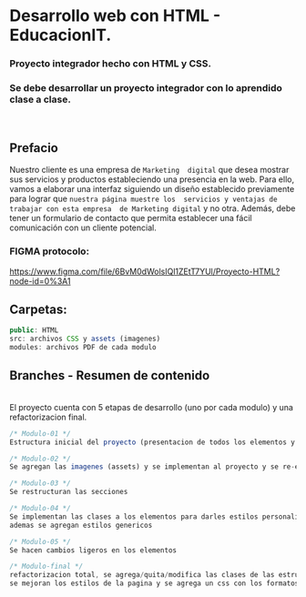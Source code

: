 # Desarrollo web con HTML - EducacionIT.

### Proyecto integrador hecho con HTML y CSS.
### Se debe desarrollar un proyecto integrador con lo aprendido clase a clase.

<br>

## Prefacio
Nuestro cliente es una empresa de `Marketing 
digital` que desea mostrar sus servicios y 
productos estableciendo una presencia en la 
web. Para ello, vamos a elaborar una interfaz 
siguiendo un diseño establecido previamente 
para lograr que `nuestra página muestre los 
servicios y ventajas de trabajar con esta empresa 
de Marketing digital` y no otra. 
Además, debe tener un formulario de contacto 
que permita establecer una fácil comunicación 
con un cliente potencial.

### FIGMA protocolo: 
https://www.figma.com/file/6BvM0dWolsIQl1ZEtT7YUl/Proyecto-HTML?node-id=0%3A1

## Carpetas:
~~~ js
public: HTML
src: archivos CSS y assets (imagenes)
modules: archivos PDF de cada modulo
~~~
## Branches - Resumen de contenido
<br>
El proyecto cuenta con 5 etapas de desarrollo (uno por cada modulo) y una refactorizacion final.

~~~ js
/* Modulo-01 */
Estructura inicial del proyecto (presentacion de todos los elementos y estilos basicos)

/* Modulo-02 */
Se agregan las imagenes (assets) y se implementan al proyecto y se re-estructuran los estilos

/* Modulo-03 */
Se restructuran las secciones

/* Modulo-04 */
Se implementan las clases a los elementos para darles estilos personalizados, 
ademas se agregan estilos genericos

/* Modulo-05 */
Se hacen cambios ligeros en los elementos

/* Modulo-final */
refactorizacion total, se agrega/quita/modifica las clases de las estructuras, 
se mejoran los estilos de la pagina y se agrega un css con los formatos genericos